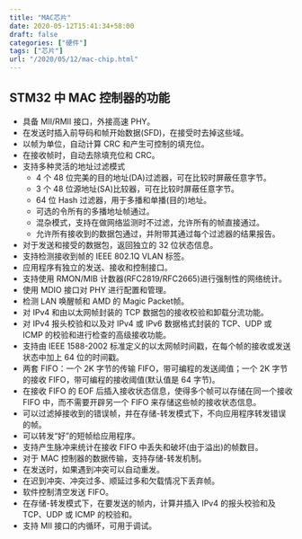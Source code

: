 ```yaml
---
title: "MAC芯片"
date: 2020-05-12T15:41:34+58:00
draft: false
categories: ["硬件"]
tags: ["芯片"]
url: "/2020/05/12/mac-chip.html"
---
```


## STM32 中 MAC 控制器的功能

- 具备 MII/RMII 接口，外接高速 PHY。
- 在发送时插入前导码和帧开始数据(SFD)，在接受时去掉这些域。
- 以帧为单位，自动计算 CRC 和产生可控制的填充位。
- 在接收帧时，自动去除填充位和 CRC。
- 支持多种灵活的地址过滤模式
  - 4 个 48 位完美的目的地址(DA)过滤器，可在比较时屏蔽任意字节。
  - 3 个 48 位源地址(SA)比较器，可在比较时屏蔽任意字节。
  - 64 位 Hash 过滤器，用于多播和单播(目的)地址。
  - 可选的令所有的多播地址帧通过。
  - 混杂模式，支持在做网络监测时不过滤，允许所有的帧直接通过。
  - 允许所有接收到的数据包通过，并附带其通过每个过滤器的结果报告。
- 对于发送和接受的数据包，返回独立的 32 位状态信息。
- 支持检测接收到帧的 IEEE 802.1Q VLAN 标签。
- 应用程序有独立的发送、接收和控制接口。
- 支持使用 RMON/MIB 计数器(RFC2819/RFC2665)进行强制性的网络统计。
- 使用 MDIO 接口对 PHY 进行配置和管理。
- 检测 LAN 唤醒帧和 AMD 的 Magic Packet帧。
- 对 IPv4 和由以太网帧封装的 TCP 数据包的接收校验和卸载分流功能。
- 对 IPv4 报头校验和以及对 IPv4 或 IPv6 数据格式封装的 TCP、UDP 或 ICMP 的校验和进行检查的高级接收功能。
- 支持由 IEEE 1588-2002 标准定义的以太网帧时间戳，在每个帧的接收或发送状态中加上 64 位的时间戳。
- 两套 FIFO：一个 2K 字节的传输 FIFO，带可编程的发送阈值；一个 2K 字节的接收 FIFO，带可编程的接收阈值(默认值是 64 字节)。
- 在接收 FIFO 的 EOF 后插入接收状态信息，使得多个帧可以存储在同一个接收 FIFO 中，而不需要开辟另一个 FIFO 来存储这些帧的接收状态信息。
- 可以过滤掉接收到的错误帧，并在存储-转发模式下，不向应用程序转发错误的帧。
- 可以转发“好”的短帧给应用程序。
- 支持产生脉冲来统计在接收 FIFO 中丢失和破坏(由于溢出)的帧数目。
- 对于 MAC 控制器的数据传输，支持存储-转发机制。
- 在发送时，如果遇到冲突可以自动重发。
- 在迟到冲突、冲突过多、顺延过多和欠载情况下丢弃帧。
- 软件控制清空发送 FIFO。
- 在存储-转发模式下，在要发送的帧内，计算并插入 IPv4 的报头校验和及 TCP、UDP 或 ICMP 的校验和。
- 支持 MII 接口的内循环，可用于调试。